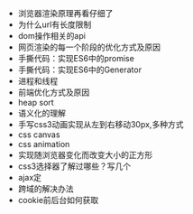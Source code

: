 - 浏览器渲染原理再看仔细了
- 为什么url有长度限制
- dom操作相关的api
- 网页渲染的每一个阶段的优化方式及原因
- 手撕代码：实现ES6中的promise
- 手撕代码：实现ES6中的Generator
- 进程和线程
- 前端优化方式及原因
- heap sort
- 语义化的理解
- 手写css3动画实现从左到右移动30px,多种方式
- css canvas
- css animation
- 实现随浏览器变化而改变大小的正方形
- css3选择器了解过哪些？写几个
- ajax定
- 跨域的解决办法
- cookie前后台如何获取